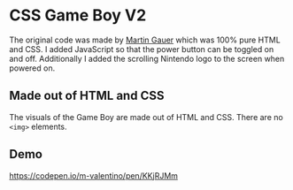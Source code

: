 # CSS Game Boy V2
The original code was made by [Martin Gauer](https://github.com/attackemartin/css-gameboy) which was 100% pure HTML and CSS. I added JavaScript so that the power button can be toggled on and off. Additionally I added the scrolling Nintendo logo to the screen when powered on.

## Made out of HTML and CSS
The visuals of the Game Boy are made out of HTML and CSS. There are no `<img>` elements.

## Demo
https://codepen.io/m-valentino/pen/KKjRJMm

